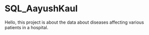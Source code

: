 # SQL_AayushKaul
Hello, this project is about the data about diseases affecting various patients in a hospital.
